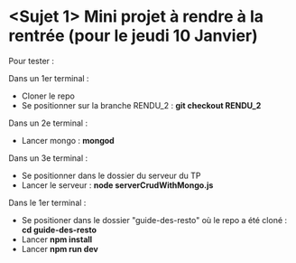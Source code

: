 # <Sujet 1> Mini projet à rendre à la rentrée (pour le jeudi 10 Janvier) 


Pour tester : 

Dans un 1er terminal :
- Cloner le repo
- Se positionner sur la branche RENDU_2 : **git checkout RENDU_2**

Dans un 2e terminal :
- Lancer mongo : **mongod**

Dans un 3e terminal : 
- Se positionner dans le dossier du serveur du TP
- Lancer le serveur :  **node serverCrudWithMongo.js**

Dans le 1er terminal :
- Se positioner dans le dossier "guide-des-resto" où le repo a été cloné : **cd guide-des-resto**
- Lancer **npm install**
- Lancer **npm run dev**
